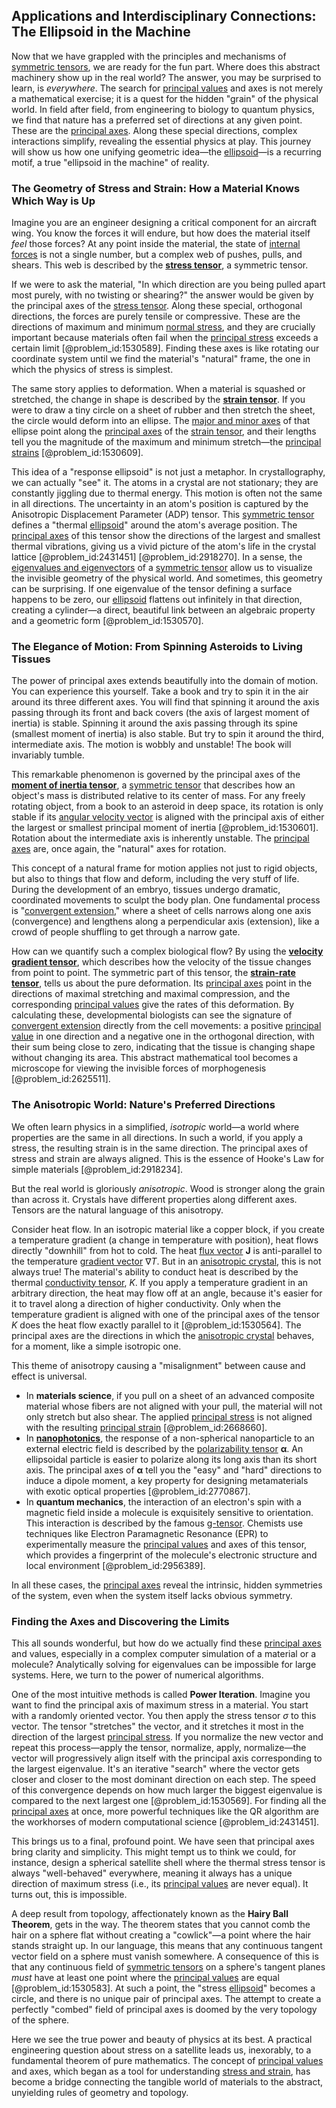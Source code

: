 ## Applications and Interdisciplinary Connections: The Ellipsoid in the Machine

Now that we have grappled with the principles and mechanisms of [symmetric tensors](@article_id:147598), we are ready for the fun part. Where does this abstract machinery show up in the real world? The answer, you may be surprised to learn, is *everywhere*. The search for [principal values](@article_id:189083) and axes is not merely a mathematical exercise; it is a quest for the hidden "grain" of the physical world. In field after field, from engineering to biology to quantum physics, we find that nature has a preferred set of directions at any given point. These are the [principal axes](@article_id:172197). Along these special directions, complex interactions simplify, revealing the essential physics at play. This journey will show us how one unifying geometric idea—the [ellipsoid](@article_id:165317)—is a recurring motif, a true "ellipsoid in the machine" of reality.

### The Geometry of Stress and Strain: How a Material Knows Which Way is Up

Imagine you are an engineer designing a critical component for an aircraft wing. You know the forces it will endure, but how does the material itself *feel* those forces? At any point inside the material, the state of [internal forces](@article_id:167111) is not a single number, but a complex web of pushes, pulls, and shears. This web is described by the **[stress tensor](@article_id:148479)**, a symmetric tensor.

If we were to ask the material, "In which direction are you being pulled apart most purely, with no twisting or shearing?" the answer would be given by the principal axes of the [stress tensor](@article_id:148479). Along these special, orthogonal directions, the forces are purely tensile or compressive. These are the directions of maximum and minimum [normal stress](@article_id:183832), and they are crucially important because materials often fail when the [principal stress](@article_id:203881) exceeds a certain limit [@problem_id:1530589]. Finding these axes is like rotating our coordinate system until we find the material's "natural" frame, the one in which the physics of stress is simplest.

The same story applies to deformation. When a material is squashed or stretched, the change in shape is described by the **[strain tensor](@article_id:192838)**. If you were to draw a tiny circle on a sheet of rubber and then stretch the sheet, the circle would deform into an ellipse. The [major and minor axes](@article_id:164125) of that ellipse point along the [principal axes](@article_id:172197) of the [strain tensor](@article_id:192838), and their lengths tell you the magnitude of the maximum and minimum stretch—the [principal strains](@article_id:197303) [@problem_id:1530609].

This idea of a "response ellipsoid" is not just a metaphor. In crystallography, we can actually "see" it. The atoms in a crystal are not stationary; they are constantly jiggling due to thermal energy. This motion is often not the same in all directions. The uncertainty in an atom's position is captured by the Anisotropic Displacement Parameter (ADP) tensor. This [symmetric tensor](@article_id:144073) defines a "thermal [ellipsoid](@article_id:165317)" around the atom's average position. The [principal axes](@article_id:172197) of this tensor show the directions of the largest and smallest thermal vibrations, giving us a vivid picture of the atom's life in the crystal lattice [@problem_id:2431451] [@problem_id:2918270]. In a sense, the [eigenvalues and eigenvectors](@article_id:138314) of a [symmetric tensor](@article_id:144073) allow us to visualize the invisible geometry of the physical world. And sometimes, this geometry can be surprising. If one eigenvalue of the tensor defining a surface happens to be zero, our [ellipsoid](@article_id:165317) flattens out infinitely in that direction, creating a cylinder—a direct, beautiful link between an algebraic property and a geometric form [@problem_id:1530570].

### The Elegance of Motion: From Spinning Asteroids to Living Tissues

The power of principal axes extends beautifully into the domain of motion. You can experience this yourself. Take a book and try to spin it in the air around its three different axes. You will find that spinning it around the axis passing through its front and back covers (the axis of largest moment of inertia) is stable. Spinning it around the axis passing through its spine (smallest moment of inertia) is also stable. But try to spin it around the third, intermediate axis. The motion is wobbly and unstable! The book will invariably tumble.

This remarkable phenomenon is governed by the principal axes of the **[moment of inertia tensor](@article_id:148165)**, a [symmetric tensor](@article_id:144073) that describes how an object's mass is distributed relative to its center of mass. For any freely rotating object, from a book to an asteroid in deep space, its rotation is only stable if its [angular velocity vector](@article_id:172009) is aligned with the principal axis of either the largest or smallest principal moment of inertia [@problem_id:1530601]. Rotation about the intermediate axis is inherently unstable. The [principal axes](@article_id:172197) are, once again, the "natural" axes for rotation.

This concept of a natural frame for motion applies not just to rigid objects, but also to things that flow and deform, including the very stuff of life. During the development of an embryo, tissues undergo dramatic, coordinated movements to sculpt the body plan. One fundamental process is "[convergent extension](@article_id:183018)," where a sheet of cells narrows along one axis (convergence) and lengthens along a perpendicular axis (extension), like a crowd of people shuffling to get through a narrow gate.

How can we quantify such a complex biological flow? By using the **[velocity gradient tensor](@article_id:270434)**, which describes how the velocity of the tissue changes from point to point. The symmetric part of this tensor, the **[strain-rate tensor](@article_id:265614)**, tells us about the pure deformation. Its [principal axes](@article_id:172197) point in the directions of maximal stretching and maximal compression, and the corresponding [principal values](@article_id:189083) give the rates of this deformation. By calculating these, developmental biologists can see the signature of [convergent extension](@article_id:183018) directly from the cell movements: a positive [principal value](@article_id:192267) in one direction and a negative one in the orthogonal direction, with their sum being close to zero, indicating that the tissue is changing shape without changing its area. This abstract mathematical tool becomes a microscope for viewing the invisible forces of morphogenesis [@problem_id:2625511].

### The Anisotropic World: Nature's Preferred Directions

We often learn physics in a simplified, *isotropic* world—a world where properties are the same in all directions. In such a world, if you apply a stress, the resulting strain is in the same direction. The principal axes of stress and strain are always aligned. This is the essence of Hooke's Law for simple materials [@problem_id:2918234].

But the real world is gloriously *anisotropic*. Wood is stronger along the grain than across it. Crystals have different properties along different axes. Tensors are the natural language of this anisotropy.

Consider heat flow. In an isotropic material like a copper block, if you create a temperature gradient (a change in temperature with position), heat flows directly "downhill" from hot to cold. The heat [flux vector](@article_id:273083) $\mathbf{J}$ is anti-parallel to the temperature [gradient vector](@article_id:140686) $\nabla T$. But in an [anisotropic crystal](@article_id:177262), this is not always true! The material's ability to conduct heat is described by the thermal [conductivity tensor](@article_id:155333), $K$. If you apply a temperature gradient in an arbitrary direction, the heat may flow off at an angle, because it's easier for it to travel along a direction of higher conductivity. Only when the temperature gradient is aligned with one of the principal axes of the tensor $K$ does the heat flow exactly parallel to it [@problem_id:1530564]. The principal axes are the directions in which the [anisotropic crystal](@article_id:177262) behaves, for a moment, like a simple isotropic one.

This theme of anisotropy causing a "misalignment" between cause and effect is universal.
- In **materials science**, if you pull on a sheet of an advanced composite material whose fibers are not aligned with your pull, the material will not only stretch but also shear. The applied [principal stress](@article_id:203881) is not aligned with the resulting [principal strain](@article_id:184045) [@problem_id:2668660].
- In **[nanophotonics](@article_id:137398)**, the response of a non-spherical nanoparticle to an external electric field is described by the [polarizability tensor](@article_id:191444) $\boldsymbol{\alpha}$. An ellipsoidal particle is easier to polarize along its long axis than its short axis. The principal axes of $\boldsymbol{\alpha}$ tell you the "easy" and "hard" directions to induce a dipole moment, a key property for designing metamaterials with exotic optical properties [@problem_id:2770867].
- In **quantum mechanics**, the interaction of an electron's spin with a magnetic field inside a molecule is exquisitely sensitive to orientation. This interaction is described by the famous [g-tensor](@article_id:182994). Chemists use techniques like Electron Paramagnetic Resonance (EPR) to experimentally measure the [principal values](@article_id:189083) and axes of this tensor, which provides a fingerprint of the molecule's electronic structure and local environment [@problem_id:2956389].

In all these cases, the [principal axes](@article_id:172197) reveal the intrinsic, hidden symmetries of the system, even when the system itself lacks obvious symmetry.

### Finding the Axes and Discovering the Limits

This all sounds wonderful, but how do we actually find these [principal axes](@article_id:172197) and values, especially in a complex computer simulation of a material or a molecule? Analytically solving for eigenvalues can be impossible for large systems. Here, we turn to the power of numerical algorithms.

One of the most intuitive methods is called **Power Iteration**. Imagine you want to find the principal axis of maximum stress in a material. You start with a randomly oriented vector. You then apply the stress tensor $\sigma$ to this vector. The tensor "stretches" the vector, and it stretches it most in the direction of the largest [principal stress](@article_id:203881). If you normalize the new vector and repeat this process—apply the tensor, normalize, apply, normalize—the vector will progressively align itself with the principal axis corresponding to the largest eigenvalue. It's an iterative "search" where the vector gets closer and closer to the most dominant direction on each step. The speed of this convergence depends on how much larger the biggest eigenvalue is compared to the next largest one [@problem_id:1530569]. For finding all the [principal axes](@article_id:172197) at once, more powerful techniques like the QR algorithm are the workhorses of modern computational science [@problem_id:2431451].

This brings us to a final, profound point. We have seen that principal axes bring clarity and simplicity. This might tempt us to think we could, for instance, design a spherical satellite shell where the thermal stress tensor is always "well-behaved" everywhere, meaning it always has a unique direction of maximum stress (i.e., its [principal values](@article_id:189083) are never equal). It turns out, this is impossible.

A deep result from topology, affectionately known as the **Hairy Ball Theorem**, gets in the way. The theorem states that you cannot comb the hair on a sphere flat without creating a "cowlick"—a point where the hair stands straight up. In our language, this means that any continuous tangent vector field on a sphere must vanish somewhere. A consequence of this is that any continuous field of [symmetric tensors](@article_id:147598) on a sphere's tangent planes *must* have at least one point where the [principal values](@article_id:189083) are equal [@problem_id:1530583]. At such a point, the "stress [ellipsoid](@article_id:165317)" becomes a circle, and there is no unique pair of principal axes. The attempt to create a perfectly "combed" field of principal axes is doomed by the very topology of the sphere.

Here we see the true power and beauty of physics at its best. A practical engineering question about stress on a satellite leads us, inexorably, to a fundamental theorem of pure mathematics. The concept of [principal values](@article_id:189083) and axes, which began as a tool for understanding [stress and strain](@article_id:136880), has become a bridge connecting the tangible world of materials to the abstract, unyielding rules of geometry and topology.